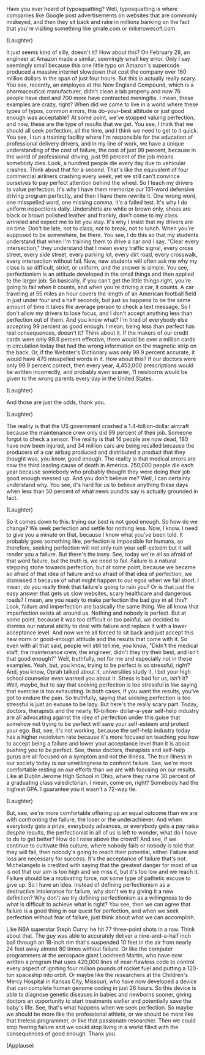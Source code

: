 
Have you ever heard of typosquatting?
Well, typosquatting
is where companies like Google
post advertisements on websites
that are commonly miskeyed,
and then they sit back
and rake in millions
banking on the fact that you&#39;re
visiting something like gmale.com
or mikerowesoft.com.

(Laughter)

It just seems kind of silly, doesn&#39;t it?
How about this?
On February 28, an engineer at Amazon
made a similar, seemingly small key error.
Only I say seemingly small
because this one little typo
on Amazon&#39;s supercode
produced a massive internet slowdown
that cost the company
over 160 million dollars
in the span of just four hours.
But this is actually really scary.
You see, recently, an employee
at the New England Compound,
which is a pharmaceutical manufacturer,
didn&#39;t clean a lab properly
and now 76 people have died
and 700 more have contracted meningitis.
I mean, these examples are crazy, right?
When did we come to live in a world
where these types of typos,
common errors, this do-your-best attitude
or just good enough was acceptable?
At some point, we&#39;ve stopped
valuing perfection,
and now, these are
the type of results that we get.
You see, I think that we
should all seek perfection,
all the time,
and I think we need to get to it quick.
You see, I run a training facility
where I&#39;m responsible for the education
of professional delivery drivers,
and in my line of work,
we have a unique understanding
of the cost of failure,
the cost of just 99 percent,
because in the world
of professional driving,
just 99 percent of the job
means somebody dies.
Look, a hundred people die every day
due to vehicular crashes.
Think about that for a second.
That&#39;s like the equivalent
of four commercial airliners
crashing every week,
yet we still can&#39;t convince ourselves
to pay perfect attention behind the wheel.
So I teach my drivers to value perfection.
It&#39;s why I have them memorize
our 131-word defensive driving program
perfectly,
and then I have them rewrite it.
One wrong word, one misspelled word,
one missing comma, it&#39;s a failed test.
It&#39;s why I do uniform inspections daily.
Undershirts are white or brown only,
shoes are black or brown polished leather
and frankly, don&#39;t come to my class
wrinkled and expect me to let you stay.
It&#39;s why I insist
that my drivers are on time.
Don&#39;t be late, not to class,
not to break, not to lunch.
When you&#39;re supposed
to be somewhere, be there.
You see, I do this
so that my students understand
that when I&#39;m training them
to drive a car and I say,
&quot;Clear every intersection,&quot;
they understand that I mean
every traffic signal, every cross street,
every side street, every parking lot,
every dirt road, every crosswalk,
every intersection without fail.
Now, new students will often ask me
why my class is so difficult,
strict, or uniform,
and the answer is simple.
You see, perfectionism is an attitude
developed in the small things
and then applied to the larger job.
So basically, if you can&#39;t
get the little things right,
you&#39;re going to fail when it counts,
and when you&#39;re driving a car, it counts.
A car traveling at 55 miles an hour
covers the length
of an American football field
in just under four and a half seconds,
but just so happens to be
the same amount of time
it takes the average person
to check a text message.
So I don&#39;t allow my drivers to lose focus,
and I don&#39;t accept anything less
than perfection out of them.
And you know what?
I&#39;m tired of everybody else
accepting 99 percent as good enough.
I mean, being less than perfect
has real consequences, doesn&#39;t it?
Think about it.
If the makers of our credit cards
were only 99.9 percent effective,
there would be over a million cards
in circulation today
that had the wrong information
on the magnetic strip on the back.
Or, if the Webster&#39;s Dictionary
was only 99.9 percent accurate,
it would have 470 misspelled words in it.
How about this?
If our doctors were
only 99.9 percent correct,
then every year, 4,453,000 prescriptions
would be written incorrectly,
and probably even scarier,
11 newborns would be given
to the wrong parents every day
in the United States.

(Laughter)

And those are just the odds, thank you.

(Laughter)

The reality is that the US government
crashed a 1.4-billion-dollar aircraft
because the maintenance crew
only did 99 percent of their job.
Someone forgot to check a sensor.
The reality is
that 16 people are now dead,
180 have now been injured,
and 34 million cars are being recalled
because the producers of a car airbag
produced and distributed a product
that they thought was,
you know, good enough.
The reality is that medical errors
are now the third leading cause
of death in America.
250,000 people die each year
because somebody who probably thought
they were doing their job good enough
messed up.
And you don&#39;t believe me?
Well, I can certainly understand why.
You see, it&#39;s hard for us
to believe anything these days
when less than 50 percent
of what news pundits say
is actually grounded in fact.

(Laughter)


So it comes down to this:
trying our best is not good enough.
So how do we change?
We seek perfection
and settle for nothing less.
Now, I know. I need
to give you a minute on that,
because I know what you&#39;ve been told.
It probably goes something like,
perfection is impossible for humans,
so therefore, seeking perfection
will not only ruin your self-esteem
but it will render you a failure.
But there&#39;s the irony.
See, today we&#39;re all so afraid
of that word failure,
but the truth is, we need to fail.
Failure is a natural stepping stone
towards perfection,
but at some point, because we became
so afraid of that idea of failure
and so afraid of that idea of perfection,
we dismissed it because of what might
happen to our egos when we fall short.
I mean, do you really think
that failure&#39;s going to ruin you?
Or is that just the easy answer
that gets us slow websites,
scary healthcare and dangerous roads?
I mean, are you ready to make
perfection the bad guy in all this?
Look, failure and imperfection
are basically the same thing.
We all know that imperfection
exists all around us.
Nothing and nobody is perfect.
But at some point, because it was
too difficult or too painful,
we decided to dismiss
our natural ability to deal with failure
and replace it with
a lower acceptance level.
And now we&#39;re all forced to sit back
and just accept this new norm
or good-enough attitude
and the results that come with it.
So even with all that said,
people will still tell me, you know,
&quot;Didn&#39;t the medical staff,
the maintenance crew, the engineer,
didn&#39;t they try their best,
and isn&#39;t that good enough?&quot;
Well, truthfully, not for me
and especially not in these examples.
Yeah, but, you know, trying
to be perfect is so stressful, right?
And, you know, Oprah talked about it,
universities study it,
I bet your high school counselor
even warned you about it.
Stress is bad for us, isn&#39;t it?
Well, maybe,
but to say that seeking
perfection is too stressful
is like saying that exercise
is too exhausting.
In both cases, if you want the results,
you&#39;ve got to endure the pain.
So truthfully, saying that
seeking perfection is too stressful
is just an excuse to be lazy.
But here&#39;s the really scary part.
Today, doctors, therapists
and the nearly 10-billion-
dollar-a-year self-help industry
are all advocating
against the idea of perfection
under this guise that somehow
not trying to be perfect
will save your self-esteem
and protect your ego.
But, see, it&#39;s not working,
because the self-help industry today
has a higher recidivism rate
because it&#39;s more focused on teaching you
how to accept being a failure
and lower your acceptance level
than it is about
pushing you to be perfect.
See, these doctors,
therapists and self-help gurus
are all focused on a symptom
and not the illness.
The true illness in our society today
is our unwillingness to confront failure.
See, we&#39;re more comfortable
resting on our efforts
than we are with focusing on our results.
Like at Dublin Jerome High School in Ohio,
where they name 30 percent
of a graduating class valedictorian.
I mean, come on, right?
Somebody had the highest GPA.
I guarantee you it wasn&#39;t a 72-way tie.

(Laughter)

But, see, we&#39;re more comfortable
offering up an equal outcome
than we are with confronting the failure,
the loser or the underachiever.
And when everybody gets a prize,
everybody advances,
or everybody gets a pay raise
despite results,
the perfectionist in all of us
is left to wonder,
what do I have to do to get better?
How do I raise above the crowd?
And see, if we continue
to cultivate this culture,
where nobody fails
or nobody is told that they will fail,
then nobody&#39;s going to reach
their potential, either.
Failure and loss
are necessary for success.
It&#39;s the acceptance of failure that&#39;s not.
Michelangelo is credited with saying
that the greatest danger for most of us
is not that our aim
is too high and we miss it,
but it&#39;s too low and we reach it.
Failure should be a motivating force,
not some type of pathetic
excuse to give up.
So I have an idea.
Instead of defining perfectionism
as a destructive intolerance for failure,
why don&#39;t we try
giving it a new definition?
Why don&#39;t we try defining perfectionism
as a willingness to do what is difficult
to achieve what is right?
You see, then we can agree
that failure is a good thing
in our quest for perfection,
and when we seek perfection
without fear of failure,
just think about what we can accomplish.

Like NBA superstar Steph Curry:
he hit 77 three-point shots in a row.
Think about that.
The guy was able to accurately deliver
a nine-and-a-half inch ball
through an 18-inch rim
that&#39;s suspended 10 feet in the air
from nearly 24 feet away
almost 80 times without failure.
Or like the computer programmers
at the aerospace giant Lockheed Martin,
who have now written a program
that uses 420,000 lines
of near-flawless code
to control every aspect of igniting
four million pounds of rocket fuel
and putting a 120-ton
spaceship into orbit.
Or maybe like the researchers
at the Children&#39;s Mercy Hospital
in Kansas City, Missouri,
who have now developed a device
that can complete human
genome coding in just 26 hours.
So this device is able
to diagnose genetic diseases
in babies and newborns sooner,
giving doctors an opportunity
to start treatments earlier
and potentially save the baby&#39;s life.
See, that&#39;s what happens
when we seek perfection.
So maybe we should be
more like the professional athlete,
or we should be more like
that tireless programmer,
or like that passionate researcher.
Then we could stop fearing failure
and we could stop living in a world
filled with the consequences
of good enough.
Thank you.

(Applause)

